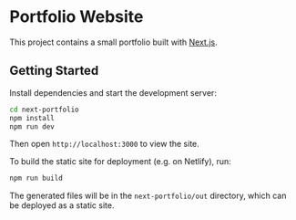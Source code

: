 # Portfolio Website

This project contains a small portfolio built with [Next.js](https://nextjs.org/).

## Getting Started

Install dependencies and start the development server:

```bash
cd next-portfolio
npm install
npm run dev
```

Then open `http://localhost:3000` to view the site.

To build the static site for deployment (e.g. on Netlify), run:

```bash
npm run build
```

The generated files will be in the `next-portfolio/out` directory, which can be
deployed as a static site.
